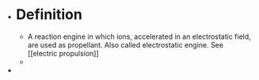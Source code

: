 - # Definition
	- A reaction engine in which ions, accelerated in an electrostatic field,
	  are used as propellant. Also called electrostatic engine. See [[electric propulsion]]
	-
-
